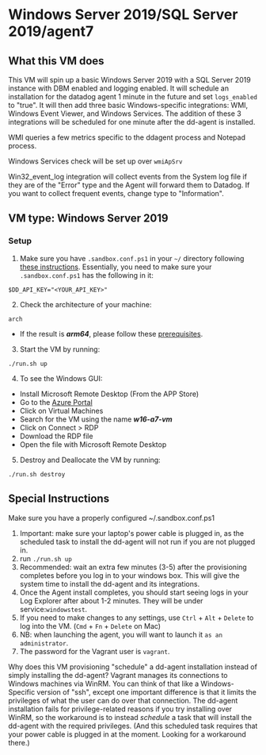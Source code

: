 # Windows Server 2019/SQL Server 2019/agent7

## What this VM does

This VM will spin up a basic Windows Server 2019 with a SQL Server 2019 instance with DBM enabled and logging enabled. 
It will schedule an installation for the datadog agent 1 minute in the future and set `logs_enabled` to "true". 
It will then add three basic Windows-specific integrations: WMI, Windows Event Viewer, and Windows Services. The addition of these 3 integrations will be scheduled for one minute after the dd-agent is installed. 

WMI queries a few metrics specific to the ddagent process and Notepad process.

Windows Services check will be set up over `wmiApSrv`

Win32_event_log integration will collect events from the System log file if
they are of the "Error" type and the Agent will forward them to Datadog. If you want to collect frequent events, change
type to "Information".


## VM type: Windows Server 2019

### Setup
1. Make sure you have `.sandbox.conf.ps1` in your `~/` directory following [these instructions](https://datadoghq.atlassian.net/wiki/spaces/TS/pages/795345286/Sandboxes#Start-any-VM-in-2-min). Essentially, you need to make sure your `.sandbox.conf.ps1` has the following in it:
```
$DD_API_KEY="<YOUR_API_KEY>"
```

2. Check the architecture of your machine:
```shell
arch
```
* If the result is ***arm64***, please follow these [prerequisites](https://datadoghq.atlassian.net/wiki/spaces/SO/pages/2436368584/Sandboxes+in+Azure+using+vagrant-azure+for+SEs#How-to-spin-up-a-sandbox-with-vagrant-azure-plugin).

3. Start the VM by running:
```shell
./run.sh up
```

4. To see the Windows GUI:
* Install Microsoft Remote Desktop (From the APP Store)
* Go to the [Azure Portal](https://portal.azure.com/#home)
* Click on Virtual Machines
* Search for the VM using the name ***w16-a7-vm***
* Click on Connect > RDP
* Download the RDP file
* Open the file with Microsoft Remote Desktop

5. Destroy and Deallocate the VM by running:
```shell
./run.sh destroy
```

## Special Instructions

Make sure you have a properly configured ~/.sandbox.conf.ps1

 1. Important: make sure your laptop's power cable is plugged in, as the scheduled task to install the dd-agent will not run if you are not plugged in. 
 2. run `./run.sh up`
 3. Recommended: wait an extra few minutes (3-5) after the provisioning completes before you log in to your windows box. This will give the system time to install the dd-agent and its integrations.
 4. Once the Agent install completes, you should start seeing logs in your Log Explorer after about 1-2 minutes. They will be under service:`windowstest`.
 5. If you need to make changes to any settings, use `Ctrl` + `Alt` + `Delete` to log into the VM. (`Cmd` + `Fn` + `Delete` on Mac)
 6. NB: when launching the agent, you will want to launch it `as an administrator`.
 7. The password for the Vagrant user is `vagrant`.

Why does this VM provisioning "schedule" a dd-agent installation instead of
simply installing the dd-agent? Vagrant manages its connections to Windows
machines via WinRM. You can think of that like a Windows-Specific version of
"ssh", except one important difference is that it limits the privileges of
what the user can do over that connection. The dd-agent installation fails for
privilege-related reasons if you try installing over WinRM, so the workaround
is to instead _schedule_ a task that will install the dd-agent with the
required privileges. (And this scheduled task requires that your power cable
is plugged in at the moment. Looking for a workaround there.)
